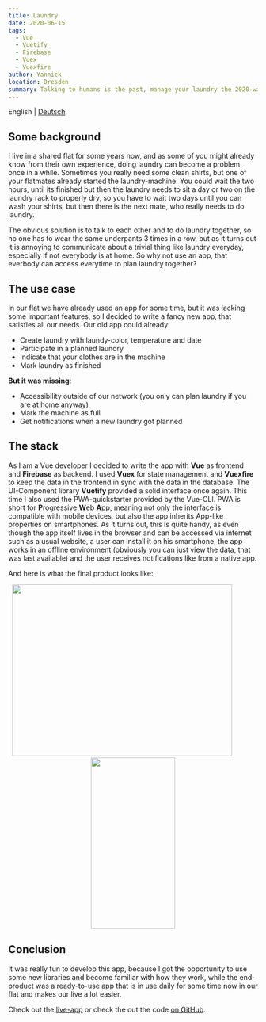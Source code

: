 ```yaml
---
title: Laundry
date: 2020-06-15
tags: 
  - Vue
  - Vuetify
  - Firebase
  - Vuex
  - Vuexfire
author: Yannick
location: Dresden
summary: Talking to humans is the past, manage your laundry the 2020-way!
---
```


English | [Deutsch](/2020/06/15/laundry/)

## Some background

I live in a shared flat for some years now, and as some of you might already know from their own experience, doing laundry
can become a problem once in a while. Sometimes you really need some clean shirts, but one of your flatmates already started the laundry-machine. You could wait the two hours, until its finished but then the laundry needs to sit a day or two on the laundry rack to
properly dry, so you have to wait two days until you can wash your shirts, but then there is the next mate, who really needs to do laundry.

The obvious solution is to talk to each other and to do laundry together, so no one has to wear the same underpants 3 times in a row, but
as it turns out it is annoying to communicate about a trivial thing like laundry everyday, especially if not everybody is at home.
So why not use an app, that everbody can access everytime to plan laundry together?

## The use case

In our flat we have already used an app for some time, but it was lacking some important features, so I decided to write a fancy new app,
that satisfies all our needs. Our old app could already:

- Create laundry with laundy-color, temperature and date
- Participate in a planned laundry
- Indicate that your clothes are in the machine
- Mark laundry as finished

**But it was missing**:

- Accessibility outside of our network (you only can plan laundry if you are at home anyway)
- Mark the machine as full
- Get notifications when a new laundry got planned

## The stack

As I am a Vue developer I decided to write the app with **Vue** as frontend and **Firebase** as backend. I used **Vuex** for state management and **Vuexfire** to keep the data in the frontend in sync with the data in the database. The UI-Component library **Vuetify** provided a solid interface once again. This time I also used the PWA-quickstarter provided by the Vue-CLI. PWA is short for **P**rogressive **W**eb **A**pp, meaning not only the interface is compatible with mobile devices, but also the app inherits App-like properties on smartphones. As it turns out, this is quite handy, as even though the app itself lives in the browser and can be accessed via internet such as a usual website, a user can install it on his smartphone, the app works in an offline environment (obviously you can just view the data, that was last available) and the user receives notifications like from a native app.

And here is what the final product looks like:

<p align="center">
  <img src="https://user-images.githubusercontent.com/33640025/85009695-29d42580-b15f-11ea-98a5-812e3a185562.png" width="444" height="346"/>
  <!--   -->&nbsp;&nbsp;&nbsp;&nbsp;&nbsp;&nbsp;&nbsp;&nbsp;&nbsp;&nbsp;<!--   -->
  <img src="https://user-images.githubusercontent.com/33640025/85009696-2a6cbc00-b15f-11ea-964a-6fdaf70f665b.png" width="170" height="346"/>
</p>

## Conclusion

It was really fun to develop this app, because I got the opportunity to use some new libraries and become familiar with how they work, while the end-product was a ready-to-use app that is in use daily for some time now in our flat and makes our live a lot easier.

Check out the [live-app](https://laundry.yannickspoerl.de) or check the out the code [on GitHub](https://github.com/YannickSpoerl/laundry).